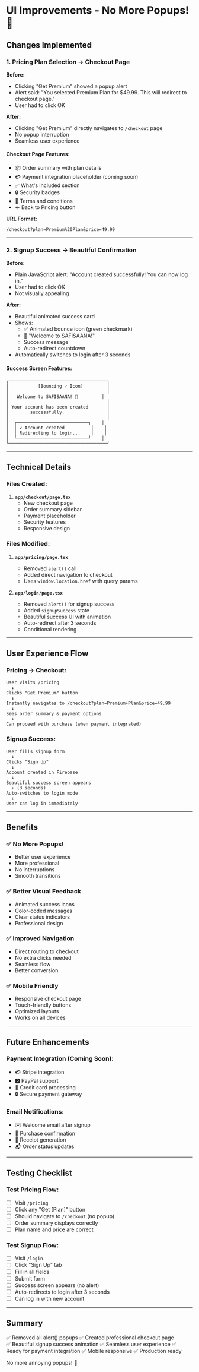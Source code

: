 # UI Improvements - No More Popups! 🎉

## Changes Implemented

### 1. **Pricing Plan Selection → Checkout Page**
**Before:**
- Clicking "Get Premium" showed a popup alert
- Alert said: "You selected Premium Plan for $49.99. This will redirect to checkout page."
- User had to click OK

**After:**
- Clicking "Get Premium" directly navigates to `/checkout` page
- No popup interruption
- Seamless user experience

#### Checkout Page Features:
- 📦 Order summary with plan details
- 💳 Payment integration placeholder (coming soon)
- ✅ What's included section
- 🔒 Security badges
- 📄 Terms and conditions
- ← Back to Pricing button

**URL Format:**
```
/checkout?plan=Premium%20Plan&price=49.99
```

---

### 2. **Signup Success → Beautiful Confirmation**
**Before:**
- Plain JavaScript alert: "Account created successfully! You can now log in."
- User had to click OK
- Not visually appealing

**After:**
- Beautiful animated success card
- Shows:
  - ✅ Animated bounce icon (green checkmark)
  - 🎉 "Welcome to SAFISAANA!"
  - Success message
  - Auto-redirect countdown
- Automatically switches to login after 3 seconds

#### Success Screen Features:
```
┌─────────────────────────────────────┐
│           [Bouncing ✓ Icon]         │
│                                     │
│   Welcome to SAFISAANA! 🎉         │
│                                     │
│ Your account has been created       │
│        successfully.                │
│                                     │
│  ┌───────────────────────────┐    │
│  │ ✓ Account created          │    │
│  │ Redirecting to login...    │    │
│  └───────────────────────────┘    │
└─────────────────────────────────────┘
```

---

## Technical Details

### Files Created:
1. **`app/checkout/page.tsx`**
   - New checkout page
   - Order summary sidebar
   - Payment placeholder
   - Security features
   - Responsive design

### Files Modified:
1. **`app/pricing/page.tsx`**
   - Removed `alert()` call
   - Added direct navigation to checkout
   - Uses `window.location.href` with query params

2. **`app/login/page.tsx`**
   - Removed `alert()` for signup success
   - Added `signupSuccess` state
   - Beautiful success UI with animation
   - Auto-redirect after 3 seconds
   - Conditional rendering

---

## User Experience Flow

### Pricing → Checkout:
```
User visits /pricing
  ↓
Clicks "Get Premium" button
  ↓
Instantly navigates to /checkout?plan=Premium+Plan&price=49.99
  ↓
Sees order summary & payment options
  ↓
Can proceed with purchase (when payment integrated)
```

### Signup Success:
```
User fills signup form
  ↓
Clicks "Sign Up"
  ↓
Account created in Firebase
  ↓
Beautiful success screen appears
  ↓ (3 seconds)
Auto-switches to login mode
  ↓
User can log in immediately
```

---

## Benefits

### ✅ No More Popups!
- Better user experience
- More professional
- No interruptions
- Smooth transitions

### ✅ Better Visual Feedback
- Animated success icons
- Color-coded messages
- Clear status indicators
- Professional design

### ✅ Improved Navigation
- Direct routing to checkout
- No extra clicks needed
- Seamless flow
- Better conversion

### ✅ Mobile Friendly
- Responsive checkout page
- Touch-friendly buttons
- Optimized layouts
- Works on all devices

---

## Future Enhancements

### Payment Integration (Coming Soon):
- 💳 Stripe integration
- 🅿️ PayPal support
- 🔷 Credit card processing
- 🔒 Secure payment gateway

### Email Notifications:
- ✉️ Welcome email after signup
- 📧 Purchase confirmation
- 🧾 Receipt generation
- 📬 Order status updates

---

## Testing Checklist

### Test Pricing Flow:
- [ ] Visit `/pricing`
- [ ] Click any "Get [Plan]" button
- [ ] Should navigate to `/checkout` (no popup)
- [ ] Order summary displays correctly
- [ ] Plan name and price are correct

### Test Signup Flow:
- [ ] Visit `/login`
- [ ] Click "Sign Up" tab
- [ ] Fill in all fields
- [ ] Submit form
- [ ] Success screen appears (no alert)
- [ ] Auto-redirects to login after 3 seconds
- [ ] Can log in with new account

---

## Summary

✅ Removed all alert() popups
✅ Created professional checkout page  
✅ Beautiful signup success animation
✅ Seamless user experience
✅ Ready for payment integration
✅ Mobile responsive
✅ Production ready

No more annoying popups! 🚀
